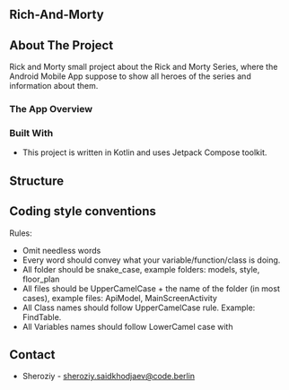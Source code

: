 
## Rich-And-Morty



## About The Project

Rick and Morty small project about the Rick and Morty Series, where the Android Mobile App suppose to show all heroes of the series and information about them.

### The App Overview



### Built With

* This project is written in Kotlin and uses Jetpack Compose toolkit.


## Structure



## Coding style conventions

Rules:

- Omit needless words
- Every word should convey what your variable/function/class is doing.
- All folder should be snake_case, example folders: models, style, floor_plan
- All files should be UpperCamelCase + the name of the folder (in most cases), example files: ApiModel, MainScreenActivity
- All Class names should follow UpperCamelCase rule. Example: FindTable.
- All Variables names should follow LowerCamel case with


## Contact

* Sheroziy - sheroziy.saidkhodjaev@code.berlin


<!-- MARKDOWN LINKS & IMAGES -->
<!-- https://www.markdownguide.org/basic-syntax/#reference-style-links -->
